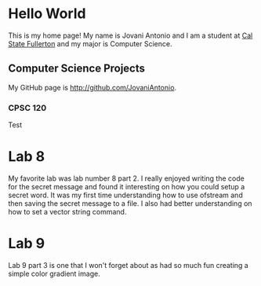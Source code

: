 # Hello World

This is my home page! My name is Jovani Antonio and I am a student at [Cal State Fullerton](http://www.fullerton.edu/) and my major is Computer Science.

## Computer Science Projects

My GitHub page is http://github.com/JovaniAntonio.

### CPSC 120

Test

# Lab 8
My favorite lab was lab number 8 part 2. I really enjoyed writing the code for the secret message and found it interesting on how you could setup a secret word.
It was my first time understanding how to use ofstream and then saving the secret message to a file. I also had better understanding on how to set a vector string command.

# Lab 9
Lab 9 part 3 is one that I won't forget about as had so much fun creating a simple color gradient image. 
